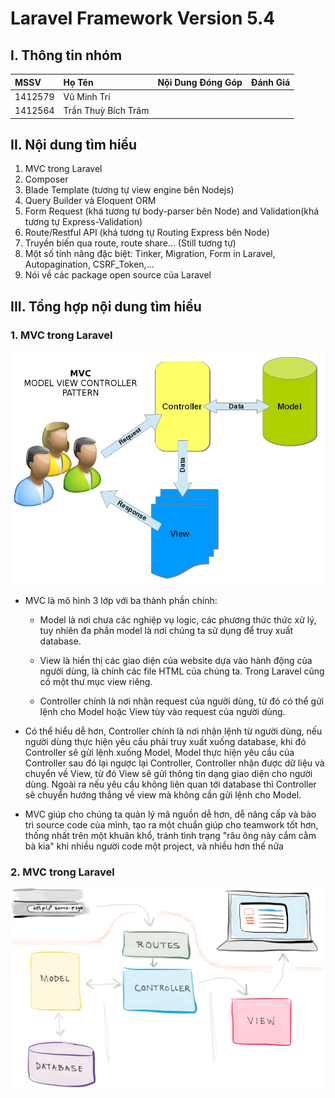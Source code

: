 # Laravel Framework Version 5.4

## I. Thông tin nhóm

|   MSSV     |        Họ Tên         |    Nội Dung Đóng Góp | Đánh Giá              |
| :--------- | :-------------------- | :------------------- |  :------------------- | 
| 1412579    | Vũ Minh Trí           |                      |                       |
| 1412564    | Trần Thuỳ Bích Trâm   |                      |                       |          

## II. Nội dung tìm hiểu
1. MVC trong Laravel
2. Composer
3. Blade Template (tương tự view engine bên Nodejs)
4. Query Builder và Eloquent ORM
5. Form Request (khá tương tự body-parser bên Node) and Validation(khá tương tự Express-Validation)
6. Route/Restful API (khá tương tự Routing Express bên Node)
7. Truyền biến qua route, route share... (Still tương tự)
8. Một số tính năng đặc biệt: Tinker, Migration, Form in Laravel, Autopagination, CSRF_Token,...
9. Nói về các package open source của Laravel

## III. Tổng hợp nội dung tìm hiểu
### 1. MVC trong Laravel

![Mô hình MVC](/images/MVC.png)

* MVC là mô hình 3 lớp với ba thành phần chính:

	* Model là nơi chưa các nghiệp vụ logic, các phương thức thức xử lý, tuy nhiên đa phần model là nơi chúng ta sử dụng để truy xuất database.

	* View là hiển thị các giao diện của website dựa vào hành động của người dùng, là chính các file HTML của chúng ta. Trong Laravel cũng có một thư mục view riêng.

	* Controller chính là nơi nhận request của người dùng, từ đó có thể gửi lệnh cho Model hoặc View tùy vào request của người dùng.

* Có thể hiểu dễ hơn, Controller chính là nơi nhận lệnh từ người dùng, nếu người dùng thực hiện yêu cầu phải truy xuất xuống database, khi đó Controller sẽ gửi lệnh xuống Model, Model thực hiện yêu cầu của Controller sau đó lại ngược lại Controller, Controller nhận được dữ liệu và chuyển về View, từ đó View sẽ gửi thông tin dạng giao diện cho người dùng. Ngoài ra nếu yêu cầu không liên quan tới database thì Controller sẽ chuyển hướng thẳng về view mà không cần gửi lệnh cho Model.

* MVC giúp cho chúng ta quản lý mã nguồn dễ hơn, dễ nâng cấp và bảo trì source code của mình, tạo ra một chuẩn giúp cho teamwork tốt hơn, thống nhất trên một khuân khổ, tránh tình trạng "râu ông này cắm cằm bà kia" khi nhiều người code một project, và nhiều hơn thế nữa

### 2. MVC trong Laravel

![Mô hình MVC trong Laravel](/images/MVC-Laravel.png)
